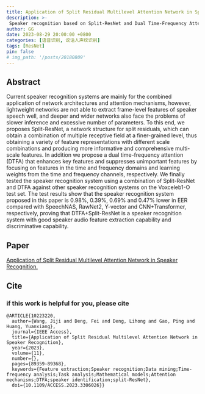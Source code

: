 ```yaml
---
title: Application of Split Residual Multilevel Attention Network in Speaker Recognition
description: >-
 Speaker recognition based on Split-ResNet and Dual Time-Frequency Attention(DTFA).
author: GG
date: 2023-08-29 20:00:00 +0800
categories: [语音识别, 说话人声纹识别]
tags: [ResNet]
pin: false
# img_path: '/posts/20180809'
---
```


## Abstract

Current speaker recognition systems are mainly for the combined application of network architectures and attention mechanisms, however, lightweight networks are not able to extract frame-level features of speaker speech well, and deeper and wider networks also face the problems of slower inference and excessive number of parameters. To this end, we proposes Split-ResNet, a network structure for split residuals, which can obtain a combination of multiple receptive field at a finer-grained level, thus obtaining a variety of feature representations with different scale combinations and producing more informative and comprehensive multi-scale features. In addition we propose a dual time-frequency attention (DTFA) that enhances key features and suppresses unimportant features by focusing on features in the time and frequency domains and learning weights from the time and frequency channels, respectively. We finally tested the speaker recognition system using a combination of Split-ResNet and DTFA against other speaker recognition systems on the Voxceleb1-O test set. The test results show that the speaker recognition system proposed in this paper is 0.98%, 0.39%, 0.69% and 0.47% lower in EER compared with SpeechNAS, RawNet2, Y-vector and CNN+Transformer, respectively, proving that DTFA+Split-ResNet is a speaker recognition system with good speaker audio feature extraction capability and discriminative capability.

## Paper
[Application of Split Residual Multilevel Attention Network in Speaker Recognition.](https://ieeexplore.ieee.org/document/10223220)


## Cite

### if this work is helpful for you, please cite
```
@ARTICLE{10223220,
  author={Wang, Jiji and Deng, Fei and Deng, Lihong and Gao, Ping and Huang, Yuanxiang},
  journal={IEEE Access}, 
  title={Application of Split Residual Multilevel Attention Network in Speaker Recognition}, 
  year={2023},
  volume={11},
  number={},
  pages={89359-89368},
  keywords={Feature extraction;Speaker recognition;Data mining;Time-frequency analysis;Task analysis;Mathematical models;Attention mechanisms;DTFA;speaker identification;split-ResNet},
  doi={10.1109/ACCESS.2023.3306026}}

```